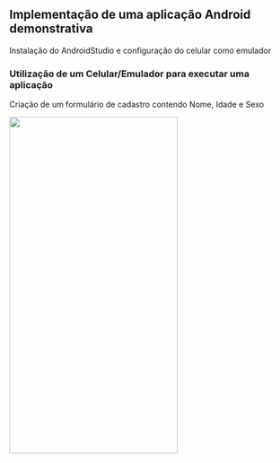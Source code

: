 ## Implementação de uma aplicação Android demonstrativa
Instalação do AndroidStudio e configuração do celular como emulador

### Utilização de um Celular/Emulador para executar uma aplicação 
Criação de um formulário de cadastro contendo Nome, Idade e Sexo


<img src="https://user-images.githubusercontent.com/81632926/156365076-f7e0ec91-9372-4912-9798-30f63fbc44d2.jpg" width="300" height="600">
